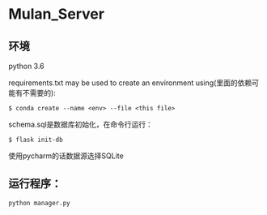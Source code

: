 # Mulan_Server

## 环境
python 3.6

requirements.txt may be used to create an environment using(里面的依赖可能有不需要的):

`$ conda create --name <env> --file <this file>`
 
schema.sql是数据库初始化，在命令行运行：

`$ flask init-db`

使用pycharm的话数据源选择SQLite

## 运行程序：
`python manager.py`